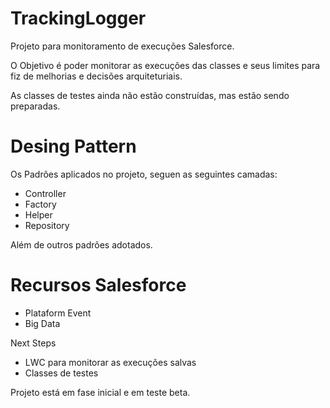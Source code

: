 # TrackingLogger
Projeto para monitoramento de execuções Salesforce.

O Objetivo é poder monitorar as execuções das classes e seus limites para fiz de melhorias e decisões arquiteturiais.

As classes de testes ainda não estão construídas, mas estão sendo preparadas.

# Desing Pattern

Os Padrões aplicados no projeto, seguen as seguintes camadas:

- Controller
- Factory
- Helper
- Repository

Além de outros padrões adotados.

# Recursos Salesforce

- Plataform Event
- Big Data

Next Steps

- LWC para monitorar as execuções salvas
- Classes de testes

Projeto está em fase inicial e em teste beta.
